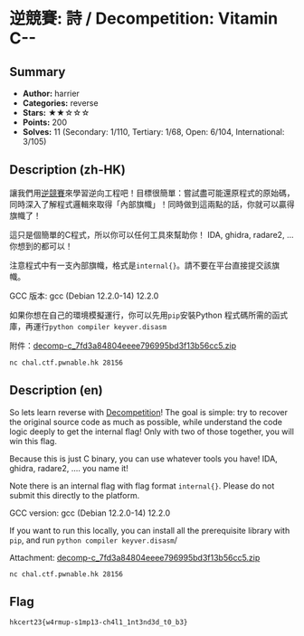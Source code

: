 逆競賽: 詩 / Decompetition: Vitamin C--
===

## Summary
* **Author:** harrier
* **Categories:** reverse
* **Stars:** ★★☆☆☆
* **Points:** 200
* **Solves:** 11 (Secondary: 1/110, Tertiary: 1/68, Open: 6/104, International: 3/105)

## Description (zh-HK)

讓我們用[逆競賽](https://decompetition.io/)來學習逆向工程吧！目標很簡單：嘗試盡可能還原程式的原始碼，同時深入了解程式邏輯來取得「內部旗幟」！同時做到這兩點的話，你就可以贏得旗幟了！

這只是個簡單的C程式，所以你可以任何工具來幫助你！ IDA, ghidra, radare2, ... 你想到的都可以！

注意程式中有一支內部旗幟，格式是`internal{}`。請不要在平台直接提交該旗幟。

GCC 版本: gcc (Debian 12.2.0-14) 12.2.0

如果你想在自己的環境模擬運行，你可以先用`pip`安裝Python 程式碼所需的函式庫，再運行`python compiler keyver.disasm`

附件：[decomp-c_7fd3a84804eeee796995bd3f13b56cc5.zip](https://github.com/blackb6a/hkcert-ctf-2022-challenges/releases/download/v1.0.0/decomp-c_7fd3a84804eeee796995bd3f13b56cc5.zip)

```
nc chal.ctf.pwnable.hk 28156
```

## Description (en)

So lets learn reverse with [Decompetition](https://decompetition.io/)! The goal is simple: try to recover the original source code as much as possible,
while understand the code logic deeply to get the internal flag! Only with two of those together, you will win this flag.

Because this is just C binary, you can use whatever tools you have! IDA, ghidra, radare2, .... you name it!

Note there is an internal flag with flag format `internal{}`. Please do not submit this directly to the platform.

GCC version: gcc (Debian 12.2.0-14) 12.2.0

If you want to run this locally, you can install all the prerequisite library with `pip`, and run `python compiler keyver.disasm`/

Attachment: [decomp-c_7fd3a84804eeee796995bd3f13b56cc5.zip](https://github.com/blackb6a/hkcert-ctf-2022-challenges/releases/download/v1.0.0/decomp-c_7fd3a84804eeee796995bd3f13b56cc5.zip)

```
nc chal.ctf.pwnable.hk 28156
```

## Flag

```
hkcert23{w4rmup-s1mp13-ch4l1_1nt3nd3d_t0_b3}
```

